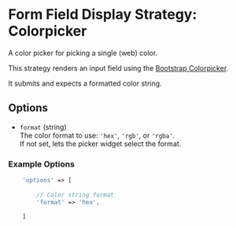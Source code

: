 # Form Field Display Strategy: Colorpicker

A color picker for picking a single (web) color.

This strategy renders an input field using the [Bootstrap Colorpicker](https://itsjavi.com/bootstrap-colorpicker/).

It submits and expects a formatted color string.


## Options

- `format` (string)  
    The color format to use: `'hex'`, `'rgb'`, or `'rgba'`.  
    If not set, lets the picker widget select the format.  
    
     
### Example Options
 
 ```php
     'options' => [
     
         // Color string format 
         'format' => 'hex',

     ]
 ```

